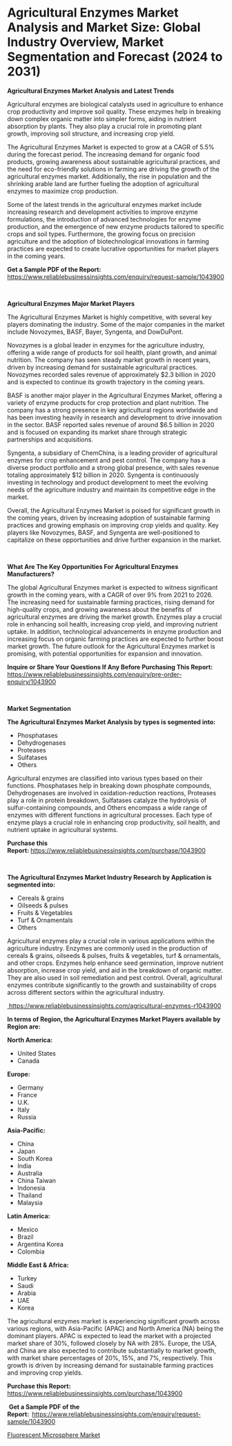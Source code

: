 <p><h1>Agricultural Enzymes Market Analysis and Market Size: Global Industry Overview, Market Segmentation and Forecast (2024 to 2031)</h1></p><p><strong>Agricultural Enzymes Market Analysis and Latest Trends</strong></p>
<p><p>Agricultural enzymes are biological catalysts used in agriculture to enhance crop productivity and improve soil quality. These enzymes help in breaking down complex organic matter into simpler forms, aiding in nutrient absorption by plants. They also play a crucial role in promoting plant growth, improving soil structure, and increasing crop yield.</p><p>The Agricultural Enzymes Market is expected to grow at a CAGR of 5.5% during the forecast period. The increasing demand for organic food products, growing awareness about sustainable agricultural practices, and the need for eco-friendly solutions in farming are driving the growth of the agricultural enzymes market. Additionally, the rise in population and the shrinking arable land are further fueling the adoption of agricultural enzymes to maximize crop production.</p><p>Some of the latest trends in the agricultural enzymes market include increasing research and development activities to improve enzyme formulations, the introduction of advanced technologies for enzyme production, and the emergence of new enzyme products tailored to specific crops and soil types. Furthermore, the growing focus on precision agriculture and the adoption of biotechnological innovations in farming practices are expected to create lucrative opportunities for market players in the coming years.</p></p>
<p><strong>Get a Sample PDF of the Report:&nbsp;</strong> <a href="https://www.reliablebusinessinsights.com/enquiry/request-sample/1043900">https://www.reliablebusinessinsights.com/enquiry/request-sample/1043900</a></p>
<p>&nbsp;</p>
<p><strong>Agricultural Enzymes Major Market Players</strong></p>
<p><p>The Agricultural Enzymes Market is highly competitive, with several key players dominating the industry. Some of the major companies in the market include Novozymes, BASF, Bayer, Syngenta, and DowDuPont.</p><p>Novozymes is a global leader in enzymes for the agriculture industry, offering a wide range of products for soil health, plant growth, and animal nutrition. The company has seen steady market growth in recent years, driven by increasing demand for sustainable agricultural practices. Novozymes recorded sales revenue of approximately $2.3 billion in 2020 and is expected to continue its growth trajectory in the coming years.</p><p>BASF is another major player in the Agricultural Enzymes Market, offering a variety of enzyme products for crop protection and plant nutrition. The company has a strong presence in key agricultural regions worldwide and has been investing heavily in research and development to drive innovation in the sector. BASF reported sales revenue of around $6.5 billion in 2020 and is focused on expanding its market share through strategic partnerships and acquisitions.</p><p>Syngenta, a subsidiary of ChemChina, is a leading provider of agricultural enzymes for crop enhancement and pest control. The company has a diverse product portfolio and a strong global presence, with sales revenue totaling approximately $12 billion in 2020. Syngenta is continuously investing in technology and product development to meet the evolving needs of the agriculture industry and maintain its competitive edge in the market.</p><p>Overall, the Agricultural Enzymes Market is poised for significant growth in the coming years, driven by increasing adoption of sustainable farming practices and growing emphasis on improving crop yields and quality. Key players like Novozymes, BASF, and Syngenta are well-positioned to capitalize on these opportunities and drive further expansion in the market.</p></p>
<p>&nbsp;</p>
<p><strong>What Are The Key Opportunities For Agricultural Enzymes Manufacturers?</strong></p>
<p><p>The global Agricultural Enzymes market is expected to witness significant growth in the coming years, with a CAGR of over 9% from 2021 to 2026. The increasing need for sustainable farming practices, rising demand for high-quality crops, and growing awareness about the benefits of agricultural enzymes are driving the market growth. Enzymes play a crucial role in enhancing soil health, increasing crop yield, and improving nutrient uptake. In addition, technological advancements in enzyme production and increasing focus on organic farming practices are expected to further boost market growth. The future outlook for the Agricultural Enzymes market is promising, with potential opportunities for expansion and innovation.</p></p>
<p><strong>Inquire or Share Your Questions If Any Before Purchasing This Report:</strong> <a href="https://www.reliablebusinessinsights.com/enquiry/pre-order-enquiry/1043900">https://www.reliablebusinessinsights.com/enquiry/pre-order-enquiry/1043900</a></p>
<p>&nbsp;</p>
<p><strong>Market Segmentation</strong></p>
<p><strong>The Agricultural Enzymes Market Analysis by types is segmented into:</strong></p>
<p><ul><li>Phosphatases</li><li>Dehydrogenases</li><li>Proteases</li><li>Sulfatases</li><li>Others</li></ul></p>
<p><p>Agricultural enzymes are classified into various types based on their functions. Phosphatases help in breaking down phosphate compounds, Dehydrogenases are involved in oxidation-reduction reactions, Proteases play a role in protein breakdown, Sulfatases catalyze the hydrolysis of sulfur-containing compounds, and Others encompass a wide range of enzymes with different functions in agricultural processes. Each type of enzyme plays a crucial role in enhancing crop productivity, soil health, and nutrient uptake in agricultural systems.</p></p>
<p><strong>Purchase this Report:&nbsp;</strong><a href="https://www.reliablebusinessinsights.com/purchase/1043900">https://www.reliablebusinessinsights.com/purchase/1043900</a></p>
<p>&nbsp;</p>
<p><strong>The Agricultural Enzymes Market Industry Research by Application is segmented into:</strong></p>
<p><ul><li>Cereals & grains</li><li>Oilseeds & pulses</li><li>Fruits & Vegetables</li><li>Turf & Ornamentals</li><li>Others</li></ul></p>
<p><p>Agricultural enzymes play a crucial role in various applications within the agriculture industry. Enzymes are commonly used in the production of cereals & grains, oilseeds & pulses, fruits & vegetables, turf & ornamentals, and other crops. Enzymes help enhance seed germination, improve nutrient absorption, increase crop yield, and aid in the breakdown of organic matter. They are also used in soil remediation and pest control. Overall, agricultural enzymes contribute significantly to the growth and sustainability of crops across different sectors within the agricultural industry.</p></p>
<p><a href="https://www.reliablebusinessinsights.com/agricultural-enzymes-r1043900">&nbsp;https://www.reliablebusinessinsights.com/agricultural-enzymes-r1043900</a></p>
<p><strong>In terms of Region, the Agricultural Enzymes Market Players available by Region are:</strong></p>
<p>
    <p> <strong> North America: </strong>
        <ul>
            <li>United States</li>
            <li>Canada</li>
        </ul>
        </p> 
    <p> <strong> Europe: </strong>
        <ul>
            <li>Germany</li>
            <li>France</li>
            <li>U.K.</li>
            <li>Italy</li>
            <li>Russia</li>
        </ul>
        </p> 
    <p> <strong> Asia-Pacific: </strong>
        <ul>
            <li>China</li>
            <li>Japan</li>
            <li>South Korea</li>
            <li>India</li>
            <li>Australia</li>
            <li>China Taiwan</li>
            <li>Indonesia</li>
            <li>Thailand</li>
            <li>Malaysia</li>
        </ul>
        </p> 
    <p> <strong> Latin America: </strong>
        <ul>
            <li>Mexico</li>
            <li>Brazil</li>
            <li>Argentina Korea</li>
            <li>Colombia</li>
        </ul>
        </p> 
    <p> <strong> Middle East & Africa: </strong>
        <ul>
            <li>Turkey</li>
            <li>Saudi</li>
            <li>Arabia</li>
            <li>UAE</li>
            <li>Korea</li>
        </ul>
    </p>
    </p>
<p><p>The agricultural enzymes market is experiencing significant growth across various regions, with Asia-Pacific (APAC) and North America (NA) being the dominant players. APAC is expected to lead the market with a projected market share of 30%, followed closely by NA with 28%. Europe, the USA, and China are also expected to contribute substantially to market growth, with market share percentages of 20%, 15%, and 7%, respectively. This growth is driven by increasing demand for sustainable farming practices and improving crop yields.</p></p>
<p><strong>Purchase this Report: </strong><a href="https://www.reliablebusinessinsights.com/purchase/1043900">https://www.reliablebusinessinsights.com/purchase/1043900</a></p>
<p>&nbsp;<strong>Get a Sample PDF of the Report:&nbsp;&nbsp;</strong><a href="https://www.reliablebusinessinsights.com/enquiry/request-sample/1043900">https://www.reliablebusinessinsights.com/enquiry/request-sample/1043900</a></p>
<p><strong></strong></p>
<p><p><a href="https://view.publitas.com/reportprime-1/fluorescent-microsphere-market-share-and-new-trends-analysis-by-its-type-application-end-use-and-forecast-for-period-from-2024-to-2031/">Fluorescent Microsphere Market</a></p></p>